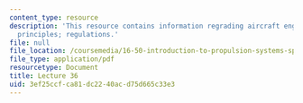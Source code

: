 ```yaml
---
content_type: resource
description: 'This resource contains information regrading aircraft engine noise:
  principles; regulations.'
file: null
file_location: /coursemedia/16-50-introduction-to-propulsion-systems-spring-2012/3ef25ccfca81dc2240acd75d665c33e3_MIT16_50S12_lec36.pdf
file_type: application/pdf
resourcetype: Document
title: Lecture 36
uid: 3ef25ccf-ca81-dc22-40ac-d75d665c33e3
---
```

